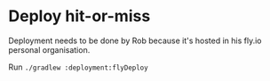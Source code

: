 # Deploy hit-or-miss

Deployment needs to be done by Rob because it's hosted in his fly.io personal organisation.

Run `./gradlew :deployment:flyDeploy`
